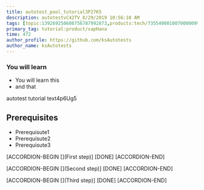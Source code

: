 ```yaml
---
title: autotest_pool_tutorial3P27K5
description: autotestvC42TV_8/29/2019 10:56:10 AM
tags: [topic:139269250608756787992873,products:tech/73554900100700000996,tutorial:experience/advanced]
primary_tag: tutorial:product/sapHana
time: 472
author_profile: https://github.com/ksAutotests
author_name: ksAutotests
---
```

### You will learn
- You will learn this
- and that

autotest tutorial text4p6Ug5

## Prerequisites
- Prerequisute1
- Prerequisute2
- Prerequisute3

[ACCORDION-BEGIN [](First step)]
[DONE]
[ACCORDION-END]

[ACCORDION-BEGIN [](Second step)]
[DONE]
[ACCORDION-END]

[ACCORDION-BEGIN [](Third step)]
[DONE]
[ACCORDION-END]

